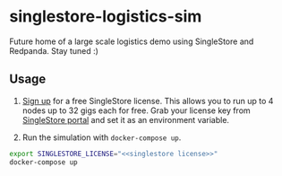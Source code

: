 # singlestore-logistics-sim

Future home of a large scale logistics demo using SingleStore and Redpanda.  Stay tuned :)

## Usage

1. [Sign up](https://msql.co/2E8aBa2) for a free SingleStore license.
This allows you to run up to 4 nodes up to 32 gigs each for free. Grab your license key from [SingleStore portal](https://msql.co/3fZoxjO) and set it as an environment variable.

2. Run the simulation with `docker-compose up`.

```bash
export SINGLESTORE_LICENSE="<<singlestore license>>"
docker-compose up
```
